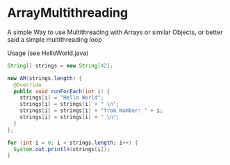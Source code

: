 # ArrayMultithreading
A simple Way to use Multithreading with Arrays or similar Objects,
or better said a simple multithreading loop

Usage (see HelloWorld.java)

```java
String[] strings = new String[42];

new AM(strings.length) {
  @Override
  public void runForEach(int i) {
    strings[i] = "Hello World";
    strings[i] = strings[i] + " \n";
    strings[i] = strings[i] + "from Number: " + i; 
    strings[i] = strings[i] + " \n";
  }
};

for (int i = 0; i < strings.length; i++) {
  System.out.println(strings[i]);
}
```
